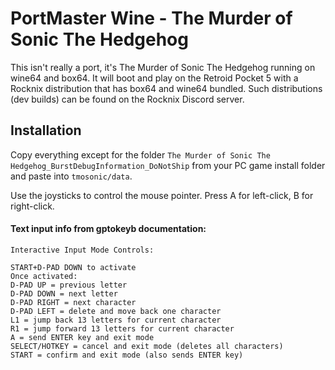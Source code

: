 # PortMaster Wine - The Murder of Sonic The Hedgehog
This isn't really a port, it's The Murder of Sonic The Hedgehog running on wine64 and box64. It will boot and play on the Retroid Pocket 5 with a Rocknix distribution that has box64 and wine64 bundled. Such distributions (dev builds) can be found on the Rocknix Discord server.

## Installation
Copy everything except for the folder `The Murder of Sonic The Hedgehog_BurstDebugInformation_DoNotShip` from your PC game install folder and paste into `tmosonic/data`.

Use the joysticks to control the mouse pointer. Press A for left-click, B for right-click.

#### Text input info from gptokeyb documentation:

```
Interactive Input Mode Controls:

START+D-PAD DOWN to activate
Once activated:
D-PAD UP = previous letter
D-PAD DOWN = next letter
D-PAD RIGHT = next character
D-PAD LEFT = delete and move back one character
L1 = jump back 13 letters for current character
R1 = jump forward 13 letters for current character
A = send ENTER key and exit mode
SELECT/HOTKEY = cancel and exit mode (deletes all characters)
START = confirm and exit mode (also sends ENTER key)
```